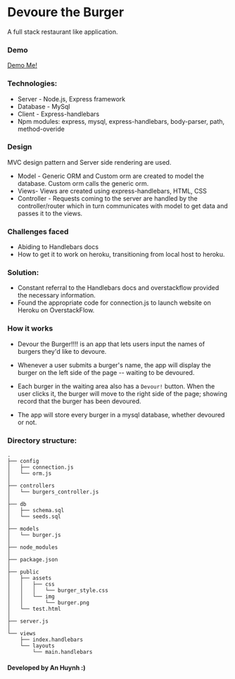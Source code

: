 # Devoure the Burger
A full stack restaurant like application.

### Demo
[Demo Me!](https://guarded-sierra-71872.herokuapp.com/)

### Technologies:
* Server - Node.js, Express framework
* Database - MySql
* Client - Express-handlebars
* Npm modules: express, mysql, express-handlebars, body-parser, path, method-overide

### Design
MVC design pattern and Server side rendering are used. 
* Model - Generic ORM and Custom orm are created to model the database. Custom orm calls the generic orm.
* Views- Views are created using express-handlebars, HTML, CSS
* Controller - Requests coming to the server are handled by the controller/router which in turn communicates with model to get data and passes it to the views. 

### Challenges faced

* Abiding to Handlebars docs
* How to get it to work on heroku, transitioning from local host to heroku.

### Solution:

* Constant referral to the Handlebars docs and overstackflow provided the necessary information. 
* Found the appropriate code for connection.js to launch website on Heroku on OverstackFlow.

### How it works

* Devour the Burger!!!! is an app that lets users input the names of burgers they'd like to devoure. 

* Whenever a user submits a burger's name, the app will display the burger on the left side of the page -- waiting to be devoured.

* Each burger in the waiting area also has a `Devour!` button. When the user clicks it, the burger will move to the right side of the page; showing record that the burger has been devoured.

* The app will store every burger in a mysql database, whether devoured or not.

### Directory structure:
```
.
├── config
│   ├── connection.js
│   └── orm.js
│ 
├── controllers
│   └── burgers_controller.js
│
├── db
│   ├── schema.sql
│   └── seeds.sql
│
├── models
│   └── burger.js
│ 
├── node_modules
│ 
├── package.json
│
├── public
│   ├── assets
│   │   ├── css
│   │   │   └── burger_style.css
│   │   └── img
│   │       └── burger.png
│   └── test.html
│
├── server.js
│
└── views
    ├── index.handlebars
    └── layouts
        └── main.handlebars
```



#### Developed by An Huynh :)
